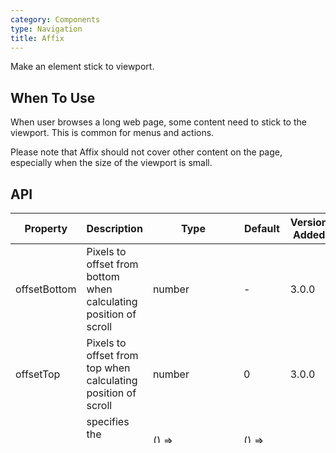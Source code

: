 ```yaml
---
category: Components
type: Navigation
title: Affix
---
```


Make an element stick to viewport.

## When To Use

When user browses a long web page, some content need to stick to the viewport. This is common for menus and actions.

Please note that Affix should not cover other content on the page, especially when the size of the viewport is small.

## API

| Property | Description | Type | Default | Version Added |
| --- | --- | --- | --- | --- |
| offsetBottom | Pixels to offset from bottom when calculating position of scroll | number | - | 3.0.0 |
| offsetTop | Pixels to offset from top when calculating position of scroll | number | 0 | 3.0.0 |
| target | specifies the scrollable area dom node | () => HTMLElement | () => window | 3.0.0 |
| onChange | Callback for when affix state is changed | Function(affixed) | - | 3.0.0 |

**Note:** Children of `Affix` can not be `position: absolute`, but you can set `Affix` as `position: absolute`:

```jsx
<Affix style={{ position: 'absolute', top: y, left: x }}>...</Affix>
```

## FAQ

### Affix bind container with `target`, sometime move out of container.

We don't listen window scroll for performance consideration. You can add listener if you still want: <https://codesandbox.io/s/2xyj5zr85p>

Related issue：[#3938](https://github.com/ant-design/ant-design/issues/3938) [#5642](https://github.com/ant-design/ant-design/issues/5642) [#16120](https://github.com/ant-design/ant-design/issues/16120)
